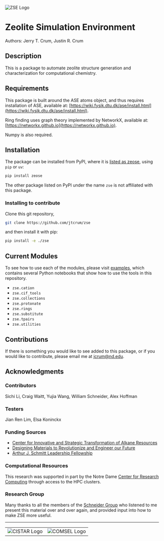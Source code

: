 ![ZSE Logo](./examples/figures/zse_logo.jpeg)

# Zeolite Simulation Environment
Authors: Jerry T. Crum, Justin R. Crum

## Description
This is a package to automate zeolite structure generation and characterization for computational chemistry.

## Requirements
This package is built around the ASE atoms object, and thus requires installation of ASE, available at: [https://wiki.fysik.dtu.dk/ase/install.html](https://wiki.fysik.dtu.dk/ase/install.html).

Ring finding uses graph theory implemented by NetworkX, available at: [https://networkx.github.io](https://networkx.github.io).

Numpy is also required.

## Installation
The package can be installed from PyPI, where it is [listed as zeose](https://pypi.org/project/zeose/), using `pip` or `uv`:
```bash
pip install zeose
```

The other package listed on PyPI under the name `zse` is not affiliated with this package.

### Installing to contribute
Clone this git repository,

```bash
git clone https://github.com/jtcrum/zse
```

and then install it with pip:

```bash
pip install -e ./zse
```

## Current Modules
To see how to use each of the modules, please visit [examples](/examples), which contains several Python notebooks that show how to use the tools in this repository.
- `zse.cation`
- `zse.cif_tools`
- `zse.collections`
- `zse.protonate`
- `zse.rings`
- `zse.substitute`
- `zse.tpairs`
- `zse.utilities`

## Contributions
If there is something you would like to see added to this package, or if you would like to contribute, please email me at jcrum@nd.edu.

## Acknowledgments
### Contributors
Sichi Li, Craig Waitt, Yujia Wang, William Schneider, Alex Hoffman

### Testers
Jian Ren Lim, Elsa Koninckx

### Funding Sources
- [Center for Innovative and Strategic Transformation of Alkane Resources](https://cistar.us)
- [Designing Materials to Revolutionize and Engineer our Future](https://www.nsf.gov/awardsearch/showAward?AWD_ID=1922173&HistoricalAwards=false)
- [Arthur J. Schmitt Leadership Fellowship](https://graduateschool.nd.edu/graduate-training/leadership/society-of-schmitt-fellows/)

### Computational Resources
This research was supported in part by the Notre Dame [Center for Research Computing](https://docs.crc.nd.edu/index.html) through access to the HPC clusters.

### Research Group
Many thanks to all the members of the [Schneider Group](https://wfschneidergroup.github.io) who listened to me present this material over and over again, and provided input into how to make ZSE more useful.

-------

<table>
    <tr>
        <td><img src="./examples/figures/cistar_logo.png" alt="CISTAR Logo"></td>
        <td><img src="examples/figures/comsel_logo.png" alt="COMSEL Logo"></td>
    </tr>
</table>


